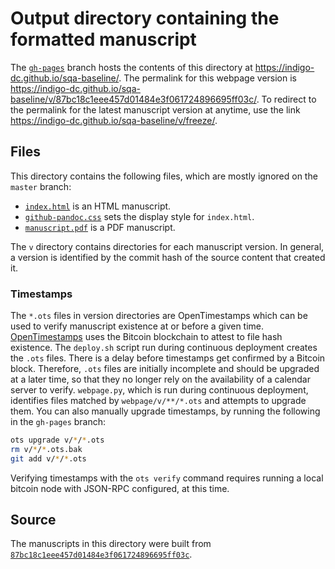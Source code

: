 # Output directory containing the formatted manuscript

The [`gh-pages`](https://github.com/indigo-dc/sqa-baseline/tree/gh-pages) branch hosts the contents of this directory at https://indigo-dc.github.io/sqa-baseline/.
The permalink for this webpage version is https://indigo-dc.github.io/sqa-baseline/v/87bc18c1eee457d01484e3f061724896695ff03c/.
To redirect to the permalink for the latest manuscript version at anytime, use the link https://indigo-dc.github.io/sqa-baseline/v/freeze/.

## Files

This directory contains the following files, which are mostly ignored on the `master` branch:

+ [`index.html`](index.html) is an HTML manuscript.
+ [`github-pandoc.css`](github-pandoc.css) sets the display style for `index.html`.
+ [`manuscript.pdf`](manuscript.pdf) is a PDF manuscript.

The `v` directory contains directories for each manuscript version.
In general, a version is identified by the commit hash of the source content that created it.

### Timestamps

The `*.ots` files in version directories are OpenTimestamps which can be used to verify manuscript existence at or before a given time.
[OpenTimestamps](https://opentimestamps.org/) uses the Bitcoin blockchain to attest to file hash existence.
The `deploy.sh` script run during continuous deployment creates the `.ots` files.
There is a delay before timestamps get confirmed by a Bitcoin block.
Therefore, `.ots` files are initially incomplete and should be upgraded at a later time, so that they no longer rely on the availability of a calendar server to verify.
`webpage.py`, which is run during continuous deployment, identifies files matched by `webpage/v/**/*.ots` and attempts to upgrade them.
You can also manually upgrade timestamps, by running the following in the `gh-pages` branch:

```sh
ots upgrade v/*/*.ots
rm v/*/*.ots.bak
git add v/*/*.ots
```

Verifying timestamps with the `ots verify` command requires running a local bitcoin node with JSON-RPC configured, at this time.

## Source

The manuscripts in this directory were built from
[`87bc18c1eee457d01484e3f061724896695ff03c`](https://github.com/indigo-dc/sqa-baseline/commit/87bc18c1eee457d01484e3f061724896695ff03c).
